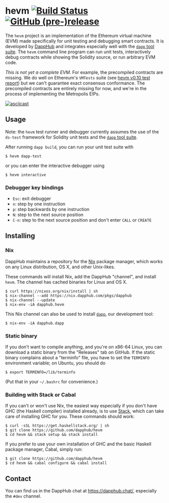 # hevm [![Build Status](https://travis-ci.org/dapphub/hevm.svg?branch=master)](https://travis-ci.org/dapphub/hevm) [![GitHub (pre-)release](https://img.shields.io/github/release/dapphub/hevm/all.svg)](https://github.com/dapphub/hevm/releases)

The `hevm` project is an implementation of the Ethereum virtual
machine (EVM) made specifically for unit testing and debugging smart
contracts.  It is developed by [DappHub](https://github.com/dapphub)
and integrates especially well with the
[`dapp` tool suite](https://github.com/dapphub/dapp).  The `hevm`
command line program can run unit tests, interactively debug contracts
while showing the Solidity source, or run arbitrary EVM code.

*This is not yet a complete EVM*.  For example, the precompiled
contracts are missing.  We do well on Ethereum's `VMTests` suite (see
[hevm v0.10 test report]) but we can't guarantee exact
consensus conformance.  The precompiled contracts are entirely missing
for now, and we're in the process of implementing the Metropolis EIPs.

[![asciicast](https://asciinema.org/a/dTPBLV10gixo62ngiSFTK2dVu.png)](https://asciinema.org/a/dTPBLV10gixo62ngiSFTK2dVu)

## Usage

Note: the `hevm` test runner and debugger currently assumes the use of
the `ds-test` framework for Solidity unit tests and the [`dapp` tool
suite](https://github.com/dapphub/dapp).

After running `dapp build`, you can run your unit test suite with

    $ hevm dapp-test

or you can enter the interactive debugger using

    $ hevm interactive

### Debugger key bindings

  - `Esc`: exit debugger
  - `n`: step by one instruction
  - `p`: step backwards by one instruction
  - `N`: step to the next source position
  - `C-n`: step to the next source position and don't enter `CALL` or `CREATE`

## Installing

### Nix

DappHub maintains a repository for the [Nix](https://nixos.org/nix/)
package manager, which works on any Linux distribution, OS X, and
other Unix-likes.

These commands will install Nix, add the DappHub "channel", and
install `hevm`. The channel has cached binaries for Linux and OS X.

    $ curl https://nixos.org/nix/install | sh
    $ nix-channel --add https://nix.dapphub.com/pkgs/dapphub
    $ nix-channel --update
    $ nix-env -iA dapphub.hevm

This Nix channel can also be used to install
[`dapp`](https://github.com/dapphub/dapp), our development tool:

    $ nix-env -iA dapphub.dapp

### Static binary

If you don't want to compile anything, and you're on x86-64 Linux, you
can download a static binary from the "Releases" tab on GitHub.
If the static binary complains about a "terminfo" file, you have to
set the `TERMINFO` environment variable; on Ubuntu, you should do

    $ export TERMINFO=/lib/terminfo

(Put that in your `~/.bashrc` for convenience.)

### Building with Stack or Cabal

If you can't or won't use Nix, the easiest way especially if you don't
have GHC (the Haskell compiler) installed already, is to use
[Stack](https://docs.haskellstack.org/en/stable/README/), which can
take care of installing GHC for you.  These commands should work:

    $ curl -sSL https://get.haskellstack.org/ | sh
    $ git clone https://github.com/dapphub/hevm
    $ cd hevm && stack setup && stack install

If you prefer to use your own installation of GHC and the basic
Haskell package manager, Cabal, simply run:

    $ git clone https://github.com/dapphub/hevm
    $ cd hevm && cabal configure && cabal install

## Contact

You can find us in the DappHub chat at https://dapphub.chat/,
especially the `#dev` channel.

[hevm v0.10 test report]: https://hydra.dapp.tools/build/183/download/1/index.html
